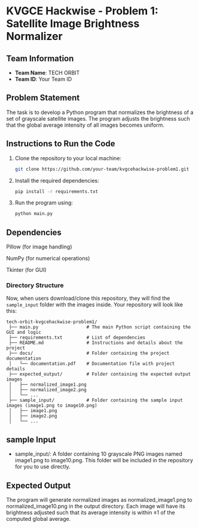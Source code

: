 # KVGCE Hackwise - Problem 1: Satellite Image Brightness Normalizer

## Team Information
- **Team Name**: TECH ORBIT
- **Team ID**: Your Team ID

## Problem Statement
The task is to develop a Python program that normalizes the brightness of a set of grayscale satellite images. The program adjusts the brightness such that the global average intensity of all images becomes uniform.

## Instructions to Run the Code
1. Clone the repository to your local machine:
   ```bash
   git clone https://github.com/your-team/kvgcehackwise-problem1.git
2. Install the required dependencies:
   ```bash
   pip install -r requirements.txt
3. Run the program using:
   ```bash
   python main.py
## Dependencies
Pillow (for image handling)

NumPy (for numerical operations)

Tkinter (for GUI)


### **Directory Structure**

Now, when users download/clone this repository, they will find the `sample_input` folder with the images inside. Your repository will look like this:

    tech-orbit-kvgcehackwise-problem1/
     ├── main.py                  # The main Python script containing the GUI and logic
     ├── requirements.txt         # List of dependencies
     ├── README.md                # Instructions and details about the project
     ├── docs/                    # Folder containing the project documentation
     │   └── documentation.pdf    # Documentation file with project details
     ├── expected_output/         # Folder containing the expected output images
     │   ├── normalized_image1.png
     │   ├── normalized_image2.png
     │   └── ...
     ├── sample_input/            # Folder containing the sample input images (image1.png to image10.png)
     │   ├── image1.png
     │   ├── image2.png
     │   └── ...
     
## sample Input
- sample_input/: A folder containing 10 grayscale PNG images named image1.png to image10.png. This folder will be included in the repository for you to use directly.

## Expected Output
The program will generate normalized images as normalized_image1.png to normalized_image10.png in the output directory. Each image will have its brightness adjusted such that its average intensity is within ±1 of the computed global average.
